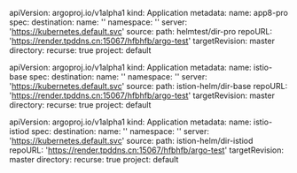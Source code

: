 apiVersion: argoproj.io/v1alpha1
kind: Application
metadata:
  name: app8-pro
spec:
  destination:
    name: ''
    namespace: ''
    server: 'https://kubernetes.default.svc'
  source:
    path: helmtest/dir-pro
    repoURL: 'https://render.tpddns.cn:15067/hfbhfb/argo-test'
    targetRevision: master
    directory:
      recurse: true
  project: default




apiVersion: argoproj.io/v1alpha1
kind: Application
metadata:
  name: istio-base
spec:
  destination:
    name: ''
    namespace: ''
    server: 'https://kubernetes.default.svc'
  source:
    path: istion-helm/dir-base
    repoURL: 'https://render.tpddns.cn:15067/hfbhfb/argo-test'
    targetRevision: master
    directory:
      recurse: true
  project: default





apiVersion: argoproj.io/v1alpha1
kind: Application
metadata:
  name: istio-istiod
spec:
  destination:
    name: ''
    namespace: ''
    server: 'https://kubernetes.default.svc'
  source:
    path: istion-helm/dir-istiod
    repoURL: 'https://render.tpddns.cn:15067/hfbhfb/argo-test'
    targetRevision: master
    directory:
      recurse: true
  project: default




